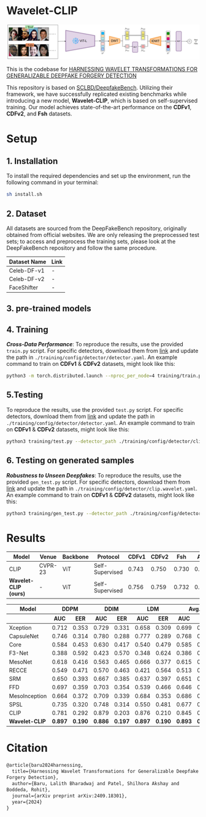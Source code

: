 # Wavelet-CLIP
<p align="center">
  <a href="Architechture.jpg" target="_blank">
    <img src="Architechture.jpg" alt="Architecture of the Model" width="800">
  </a>
</p>

This is the codebase for [HARNESSING WAVELET TRANSFORMATIONS FOR GENERALIZABLE DEEPFAKE FORGERY DETECTION](https://arxiv.org/abs/2409.18301)

This repository is based on [SCLBD/DeepfakeBench](https://github.com/SCLBD/DeepfakeBench). Utilizing their framework, we have successfully replicated existing benchmarks while introducing a new model, **Wavelet-CLIP**, which is based on self-supervised training. Our model achieves state-of-the-art performance on the **CDFv1**, **CDFv2**, and **Fsh** datasets.
# Setup
## 1. Installation
To install the required dependencies and set up the environment, run the following command in your terminal:
```bash
sh install.sh   
```
 ## 2. Dataset

All datasets are sourced from the DeepFakeBench repository, originally obtained from official websites. We are only releasing the preprocessed test sets; to access and preprocess the training sets, please look at the DeepFakeBench repository and follow the same procedure.

<div align="center">

| Dataset Name  | Link |
|---------------|------|
| Celeb-DF-v1   | -    |
| Celeb-DF-v2   | -    |
| FaceShifter   | -    |

</div>

## 3. pre-trained models
## 4. Training

**_Cross-Data Performance_**: To reproduce the results, use the provided `train.py` script. For specific detectors, download them from [link](https://github.com/lalithbharadwajbaru/Wavelet-CLIP/blob/main/training/config/detector/detector.yaml) and update the path in `./training/config/detector/detector.yaml`. An example command to train on **CDFv1** & **CDFv2** datasets, might look like this:

```bash
python3 -m torch.distributed.launch --nproc_per_node=4 training/train.py --detector_path ./training/config/detector/detector.yaml --train_dataset "FaceForensics++" --test_dataset "Celeb-DF-v1" "Celeb-DF-v2" --task_target "clip_wavelet" --no-save_feat --ddp
```
 ## 5.Testing

To reproduce the results, use the provided `test.py` script. For specific detectors, download them from [link](https://github.com/lalithbharadwajbaru/Wavelet-CLIP/blob/main/training/config/detector/clip_wavelet.yaml) and update the path in `./training/config/detector/detector.yaml`. An example command to train on **CDFv1** & **CDFv2** datasets, might look like this:

```bash
python3 training/test.py --detector_path ./training/config/detector/clip_wavelet.yaml --test_dataset "Celeb-DF-v1" "Celeb-DF-v2" "FaceShifter" --weights_path ./training/weights/clip_wavelet_best.pth
```

## 6. Testing on generated samples

**_Robustness to Unseen Deepfakes_**: To reproduce the results, use the provided `gen_test.py` script. For specific detectors, download them from [link](https://github.com/lalithbharadwajbaru/Wavelet-CLIP/blob/main/training/config/detector/clip_wavelet.yaml) and update the path in `./training/config/detector/clip.wavelet.yaml`. An example command to train on **CDFv1** & **CDFv2** datasets, might look like this:

```bash
python3 training/gen_test.py --detector_path ./training/config/detector/clip_wavelet.yaml --test_dataset "DDIM" "DDPM" "LDM" --weights_path ./training/weights/clip_wavelet_best.pth
```
# Results
| Model              | Venue      | Backbone         | Protocol         | CDFv1 | CDFv2 | Fsh  | Avg   |
|--------------------|------------|------------------|------------------|-------|-------|------|-------|
| CLIP           | CVPR-23    | ViT          | Self-Supervised  | 0.743 | 0.750 | 0.730| 0.747 |
| **Wavelet-CLIP (ours)** | -      | ViT        | Self-Supervised  | 0.756 | 0.759 | 0.732| 0.749 |


<table>
    <thead>
        <tr>
            <th>Model</th>
            <th colspan="2">DDPM</th>
            <th colspan="2">DDIM</th>
            <th colspan="2">LDM</th>
            <th colspan="2">Avg.</th>
        </tr>
        <tr>
            <th></th>
            <th>AUC</th>
            <th>EER</th>
            <th>AUC</th>
            <th>EER</th>
            <th>AUC</th>
            <th>EER</th>
            <th>AUC</th>
            <th>EER</th>
        </tr>
    </thead>
    <tbody>
        <tr>
            <td>Xception</td>
            <td>0.712</td>
            <td>0.353</td>
            <td>0.729</td>
            <td>0.331</td>
            <td>0.658</td>
            <td>0.309</td>
            <td>0.699</td>
            <td>0.331</td>
        </tr>
        <tr>
            <td>CapsuleNet</td>
            <td>0.746</td>
            <td>0.314</td>
            <td>0.780</td>
            <td>0.288</td>
            <td>0.777</td>
            <td>0.289</td>
            <td>0.768</td>
            <td>0.297</td>
        </tr>
        <tr>
            <td>Core</td>
            <td>0.584</td>
            <td>0.453</td>
            <td>0.630</td>
            <td>0.417</td>
            <td>0.540</td>
            <td>0.479</td>
            <td>0.585</td>
            <td>0.450</td>
        </tr>
        <tr>
            <td>F3-Net</td>
            <td>0.388</td>
            <td>0.592</td>
            <td>0.423</td>
            <td>0.570</td>
            <td>0.348</td>
            <td>0.624</td>
            <td>0.386</td>
            <td>0.595</td>
        </tr>
        <tr>
            <td>MesoNet</td>
            <td>0.618</td>
            <td>0.416</td>
            <td>0.563</td>
            <td>0.465</td>
            <td>0.666</td>
            <td>0.377</td>
            <td>0.615</td>
            <td>0.419</td>
        </tr>
        <tr>
            <td>RECCE</td>
            <td>0.549</td>
            <td>0.471</td>
            <td>0.570</td>
            <td>0.463</td>
            <td>0.421</td>
            <td>0.564</td>
            <td>0.513</td>
            <td>0.499</td>
        </tr>
        <tr>
            <td>SRM</td>
            <td>0.650</td>
            <td>0.393</td>
            <td>0.667</td>
            <td>0.385</td>
            <td>0.637</td>
            <td>0.397</td>
            <td>0.651</td>
            <td>0.392</td>
        </tr>
        <tr>
            <td>FFD</td>
            <td>0.697</td>
            <td>0.359</td>
            <td>0.703</td>
            <td>0.354</td>
            <td>0.539</td>
            <td>0.466</td>
            <td>0.646</td>
            <td>0.393</td>
        </tr>
        <tr>
            <td>MesoInception</td>
            <td>0.664</td>
            <td>0.372</td>
            <td>0.709</td>
            <td>0.339</td>
            <td>0.684</td>
            <td>0.353</td>
            <td>0.686</td>
            <td>0.355</td>
        </tr>
        <tr>
            <td>SPSL</td>
            <td>0.735</td>
            <td>0.320</td>
            <td>0.748</td>
            <td>0.314</td>
            <td>0.550</td>
            <td>0.481</td>
            <td>0.677</td>
            <td>0.372</td>
        </tr>
        <tr>
            <td>CLIP</td>
            <td>0.781</td>
            <td>0.292</td>
            <td>0.879</td>
            <td>0.203</td>
            <td>0.876</td>
            <td>0.210</td>
            <td>0.845</td>
            <td>0.235</td>
        </tr>
        <tr>
            <td><strong>Wavelet-CLIP</strong></td>
            <td><strong>0.897</strong></td>
            <td><strong>0.190</strong></td>
            <td><strong>0.886</strong></td>
            <td><strong>0.197</strong></td>
            <td><strong>0.897</strong></td>
            <td><strong>0.190</strong></td>
            <td><strong>0.893</strong></td>
            <td><strong>0.192</strong></td>
        </tr>
    </tbody>
</table>

# Citation
```
@article{baru2024harnessing,
  title={Harnessing Wavelet Transformations for Generalizable Deepfake Forgery Detection},
  author={Baru, Lalith Bharadwaj and Patel, Shilhora Akshay and Boddeda, Rohit},
  journal={arXiv preprint arXiv:2409.18301},
  year={2024}
}
```

